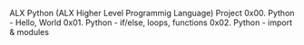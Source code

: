 ALX Python (ALX Higher Level Programmig Language) Project
0x00. Python - Hello, World
0x01. Python - if/else, loops, functions
0x02. Python - import & modules
